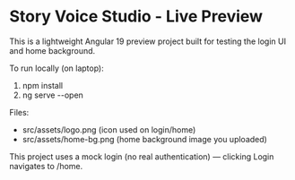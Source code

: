 # Story Voice Studio - Live Preview

This is a lightweight Angular 19 preview project built for testing the login UI and home background.

To run locally (on laptop):
1. npm install
2. ng serve --open

Files:
- src/assets/logo.png (icon used on login/home)
- src/assets/home-bg.png (home background image you uploaded)

This project uses a mock login (no real authentication) — clicking Login navigates to /home.
